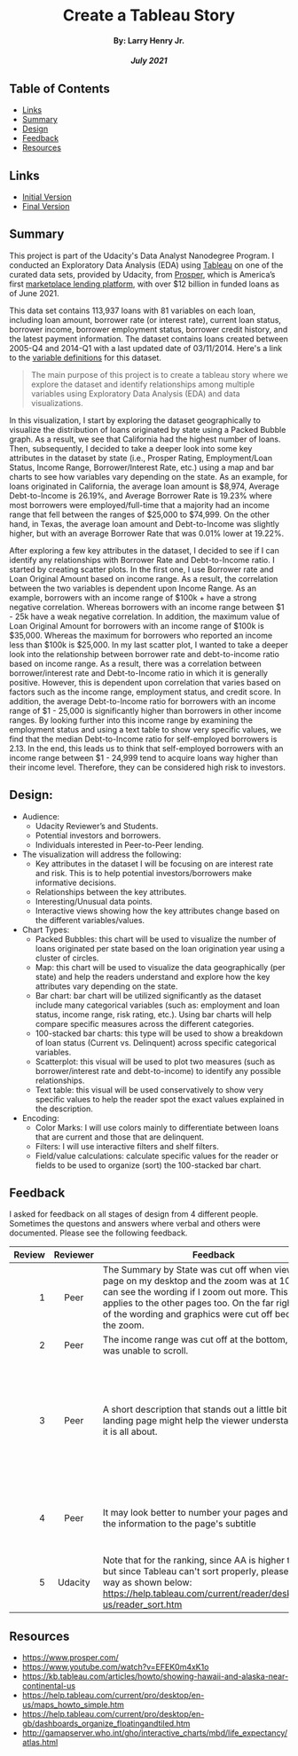 <h1 style="text-align: center;">Create a Tableau Story</h1>
<h4 style="text-align: center;"><strong>By: Larry Henry Jr.</strong></h4>
<h5 style="text-align: center;">July 2021</h5>

## Table of Contents

* [Links](#links)
* [Summary](#summary)
* [Design](#design)
* [Feedback](#feedback)
* [Resources](#resources)

## Links

- [Initial Version](https://public.tableau.com/app/profile/larry.henry/viz/ProsperLoanDataExplorationusingTableauv1/Story1)
- [Final Version](https://public.tableau.com/app/profile/larry.henry/viz/ProsperLoanDataExplorationusingTableauv2/Story1)

## Summary

This project is part of the Udacity's Data Analyst Nanodegree Program. I conducted an Exploratory Data Analysis (EDA) using [Tableau](https://public.tableau.com/s/) on one of the curated data sets, provided by Udacity, from [Prosper](https://www.prosper.com/plp/about/), which is America’s first [marketplace lending platform](https://www.prosper.com/personal-loans), with over $12 billion in funded loans as of June 2021.

This data set contains 113,937 loans with 81 variables on each loan, including loan amount, borrower rate (or interest rate), current loan status, borrower income, borrower employment status, borrower credit history, and the latest payment information. The dataset contains loans created between 2005-Q4 and 2014-Q1 with a last updated date of 03/11/2014. Here's a link to the [variable definitions](https://docs.google.com/spreadsheets/d/1gDyi_L4UvIrLTEC6Wri5nbaMmkGmLQBk-Yx3z0XDEtI/edit#gid=0) for this dataset.

> The main purpose of this project is to create a tableau story where we explore the dataset and identify relationships among multiple variables using Exploratory Data Analysis (EDA) and data visualizations.

In this visualization, I start by exploring the dataset geographically to visualize the distribution of loans originated by state using a Packed Bubble graph. As a result, we see that California had the highest number of loans. Then, subsequently, I decided to take a deeper look into some key attributes in the dataset by state (i.e., Prosper Rating, Employment/Loan Status, Income Range, Borrower/Interest Rate, etc.) using a map and bar charts to see how variables vary depending on the state. As an example, for loans originated in California, the average loan amount is $8,974, Average Debt-to-Income is 26.19%, and Average Borrower Rate is 19.23% where most borrowers were employed/full-time that a majority had an income range that fell between the ranges of $25,000 to $74,999. On the other hand, in Texas, the average loan amount and Debt-to-Income was slightly higher, but with an average Borrower Rate that was 0.01% lower at 19.22%.

After exploring a few key attributes in the dataset, I decided to see if I can identify any relationships with Borrower Rate and Debt-to-Income ratio. I started by creating scatter plots. In the first one, I use Borrower rate and Loan Original Amount based on income range. As a result, the correlation between the two variables is dependent upon Income Range. As an example, borrowers with an income range of $100k + have a strong negative correlation. Whereas borrowers with an income range between $1 - 25k have a weak negative correlation. In addition, the maximum value of Loan Original Amount for borrowers with an income range of $100k is $35,000. Whereas the maximum for borrowers who reported an income less than $100k is $25,000. In my last scatter plot, I wanted to take a deeper look into the relationship between borrower rate and debt-to-income ratio based on income range. As a result, there was a correlation between borrower/interest rate and Debt-to-Income ratio in which it is generally positive. However, this is dependent upon correlation that varies based on factors such as the income range, employment status, and credit score. In addition, the average Debt-to-Income ratio for borrowers with an income range of $1 - 25,000 is significantly higher than borrowers in other income ranges. By looking further into this income range by examining the employment status and using a text table to show very specific values, we find that the median Debt-to-Income ratio for self-employed borrowers is 2.13. In the end, this leads us to think that self-employed borrowers with an income range between $1 - 24,999 tend to acquire loans way higher than their income level. Therefore, they can be considered high risk to investors.

## Design:

- Audience:
  - Udacity Reviewer’s and Students.
  - Potential investors and borrowers.
  - Individuals interested in Peer-to-Peer lending.
- The visualization will address the following:
  - Key attributes in the dataset I will be focusing on are interest rate and risk. This is to help potential investors/borrowers make informative decisions.
  - Relationships between the key attributes.
  - Interesting/Unusual data points.
  - Interactive views showing how the key attributes change based on the different variables/values.
- Chart Types:
  - Packed Bubbles: this chart will be used to visualize the number of loans originated per state based on the loan origination year using a cluster of circles.
  - Map: this chart will be used to visualize the data geographically (per state) and help the readers understand and explore how the key attributes vary depending on the state.
  - Bar chart: bar chart will be utilized significantly as the dataset include many categorical variables (such as: employment and loan status, income range, risk rating, etc.). Using bar charts will help compare specific measures across the different categories.
  - 100-stacked bar charts: this type will be used to show a breakdown of loan status (Current vs. Delinquent) across specific categorical variables.
  - Scatterplot: this visual will be used to plot two measures (such as borrower/interest rate and debt-to-income) to identify any possible relationships.
  - Text table: this visual will be used conservatively to show very specific values to help the reader spot the exact values explained in the description.
- Encoding:
  - Color Marks: I will use colors mainly to differentiate between loans that are current and those that are delinquent.
  - Filters: I will use interactive filters and shelf filters.
  - Field/value calculations: calculate specific values for the reader or fields to be used to organize (sort) the 100-stacked bar chart.

## Feedback

I asked for feedback on all stages of design from 4 different people. Sometimes the questons and answers where verbal and others were documented. Please see the following feedback.

Review | Reviewer | Feedback | Action
---:|:---:|---|---
1	| Peer	| The Summary by State was cut off when viewing this page on my desktop and the zoom was at 100%. I can see the wording if I zoom out more. This also applies to the other pages too.  On the far right, some of the wording and graphics were cut off because of the zoom. | Rearranged graphs
2	| Peer |	The income range was cut off at the bottom, and I was unable to scroll. |	Rearranged graphs
3	| Peer |	A short description that stands out a little bit on the landing page might help the viewer understand what it is all about. | 	Updated the introduction section to include and highlight key information the reader needs to focus on.
4	| Peer |	It may look better to number your pages and move the information to the page's subtitle	| Updated story points to numbers and moved text to subtitle
5 | Udacity | Note that for the ranking, since AA is higher than A but since Tableau can't sort properly, please try this way as shown below: https://help.tableau.com/current/reader/desktop/en-us/reader_sort.htm | Moved 'A' rating to the right of 'AA' rating.

## Resources

- https://www.prosper.com/
- https://www.youtube.com/watch?v=EFEK0m4xK1o
- https://kb.tableau.com/articles/howto/showing-hawaii-and-alaska-near-continental-us
- https://help.tableau.com/current/pro/desktop/en-us/maps_howto_simple.htm
- https://help.tableau.com/current/pro/desktop/en-gb/dashboards_organize_floatingandtiled.htm
- http://gamapserver.who.int/gho/interactive_charts/mbd/life_expectancy/atlas.html
